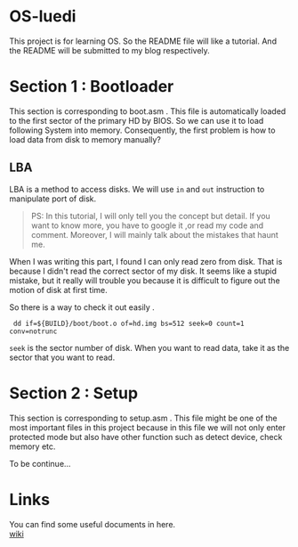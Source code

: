# OS-luedi 
This project is for learning OS.
So the README file will like a tutorial.
And the README will be submitted to my blog respectively.
# Section 1 : Bootloader
This section is corresponding to boot.asm .
This file is automatically loaded to the first sector of the primary HD by BIOS.
So we can use it to load following System into memory.
Consequently, the first problem is how to load data from disk to memory manually?
## LBA
LBA is a method to access disks.
We will use `in` and `out` instruction to manipulate port of disk.
> PS: In this tutorial, I will only tell you the concept but detail. If you want to know more, you have to google it ,or read my code and comment.
> Moreover, I will mainly talk about the mistakes that haunt me.

When I was writing this part, I found I can only read zero from disk.
That is because I didn't read the correct sector of my disk.
It seems like a stupid mistake, but it really will trouble you because it is difficult to figure out the motion of disk at first time.

So there is a way to check it out easily .

```shell
 dd if=${BUILD}/boot/boot.o of=hd.img bs=512 seek=0 count=1 conv=notrunc
```
`seek` is the sector number of disk. When you want to read data, take it as the sector that you want to read.


# Section 2 : Setup
This section is corresponding to setup.asm .
This file might be one of the most important files in this project because in this file we will not only enter protected mode but also have other function such as detect device, check memory etc.


To be continue...


# Links
You can find some useful documents in here. \
[wiki](https://wiki.osdev.org/)